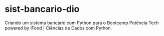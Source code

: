 # sist-bancario-dio
Criando um sistema bancário com Python para o Bootcamp Potência Tech powered by iFood | Ciências de Dados com Python.
